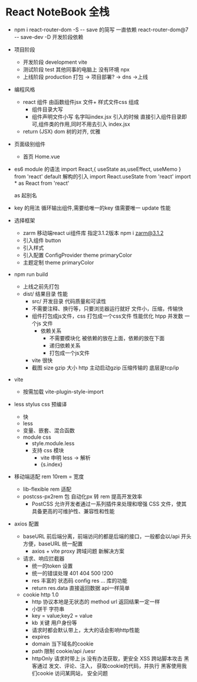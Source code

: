 # React NoteBook 全栈

- npm i react-router-dom -S
  -- save 的简写  一直依赖  react-router-dom@7
  -- save-dev -D 开发阶段依赖 
- 项目阶段 
  - 开发阶段 development  vite
  - 测试阶段 test 其他同事的电脑上 没有环境 npx
  - 上线阶段 production  打包 -> 项目部署? -> dns ->上线

- 编程风格
  - react 组件 由函数组件jsx 文件+ 样式文件css 组成
    - 组件目录大写
    - 组件声明文件小写 名字叫index.jsx
    引入的时候 直接引入组件目录即可,组件类的作用,同时不用去引入 index.jsx
  - return (JSX)  dom 树的对齐, 优雅

- 页面级别组件
  - 首页
    Home.vue  

- es6 module 的语法
  import React,{ useState as,useEffect, useMemo } from 'react'
  default 解构的引入
  import React.useState from 'react'
  import * as React from 'react'

  as 起别名

- key 的用法
  循环输出组件,需要给唯一的key 值需要唯一
  update 性能

- 选择框架
  - zarm 移动端react ui组件库
    指定3.1.2版本 npm i zarm@3.1.2
  - 引入组件 button
  - 引入样式
  - 引入配置 ConfigProvider theme primaryColor
  - 主题定制 theme primaryColor
- npm run build
  - 上线之前先打包
  - dist/ 结果目录
    性能 
    - src/ 开发目录
      代码质量和可读性
    - 不需要注释、换行等，只要浏览器运行就好
      文件小，压缩，传输快
    - 组件打包成js文件，css 打包成一个css文件
      性能优化 htpp 并发数 一个js 文件
      - 依赖关系
        - 不需要模块化
          被依赖的放在上面，依赖的放在下面
        - 递归依赖关系
        - 打包成一个js文件
    - vite 很快
    - 截图
      size gzip 大小 http 主动启动gzip 压缩传输的
      底层是tcp/ip

- vite 
  - 按需加载 vite-plugin-style-import 

- less stylus css 预编译
  - 快
  - less 
  - 变量、嵌套、混合函数
  - module css 
    - style.module.less
    - 支持 css 模块
      - vite 申明 less -> 解析
      - {s.index} 

- 移动端适配
  rem 10rem = 宽度
  - lib-flexible rem 适配
  - postcss-px2rem 包 自动化px 转 rem 提高开发效率
    - PostCSS 允许开发者通过一系列插件来处理和增强 CSS 文件，使其具备更高的可维护性、兼容性和性能

- axios 配置
  - baseURL
    前后端分离，前端访问的都是后端的接口，一般都会以/api 开头
    方便，baseURL 统一配置
    - axios + vite proxy
      跨域问题 新解决方案
  - 请求、响应拦截器
    - 统一的token 设置
    - 统一的错误处理
      401 404 500 !200
    - res 丰富的 状态码 config res ... 库的功能
    - return res.data 直接返回数据 api一样简单
  - cookie http 1.0
    - http 协议本地是无状态的 method url 返回结果一定一样
    - 小饼干 字符串
    - key = value;key2 = value
    - kb 关键 用户身份等
    - 请求时都会默认带上，太大的话会影响http性能
    - expires
    - domain 当下域名的cookie
    - path 限制 cookie/api    /uesr
    - httpOnly 请求时带上  js 没有办法获取，更安全
      XSS 跨站脚本攻击 黑客通过 发文、评论、注入， 获取cookie的代码，并执行
      黑客使用我们cookie 访问某网站， 安全问题
      <script>  <  &lt;
    - secure 安全的cookie  https 协议下才会带上




# notebook 后端api服务

## egg.js 阿里的开源框架
- koa 极简
  - middlewares 洋葱模型 函数
  - http listen
  - ctx
- 企业级开发 中大型项目
  mvc 
  npm init egg --type=simple
  后台开发的模板 
  - app 目录应用开发的主目录
  - 约定大于一切
    - router.js 后端路由

  - URL 的构成
  queryString params 
  http://localhost:3000/user/1


- csrf 攻击
  - 拦截？ 
    apifox  不是用户 
    userAgent 

- post 请求体的格式
  - form-data 有附件
  - x-www-form-urlencoded key=>value
  - json  复杂数据结构
- get / post 区别 